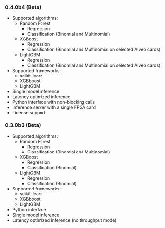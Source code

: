 ### 0.4.0b4 (Beta)
* Supported algorithms:
    * Random Forest
        * Regression
        * Classification (Binomial and Multinomial)
    * XGBoost
        * Regression
        * Classification (Binomial and Multinomial on selected Alveo cards)
    * LightGBM
        * Regression
        * Classification (Binomial and Multinomial on selected Alveo cards)
* Supported frameworks:
    * scikit-learn
    * XGBboost
    * LightGBM
* Single model inference
* Latency optimized inference
* Python interface with non-blocking  calls
* Inference server with a single FPGA card
* License support

### 0.3.0b3 (Beta)
* Supported algorithms:
    * Random Forest
        * Regression
        * Classification (Binomial and Multinomial)
    * XGBoost
        * Regression
        * Classification (Binomial)
    * LightGBM
        * Regression
        * Classification (Binomial)
* Supported frameworks:
    * scikit-learn
    * XGBboost
    * LightGBM
* Python interface
* Single model inference
* Latency optimized inference (no throughput mode)
